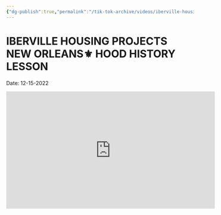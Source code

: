 ```yaml
---
{"dg-publish":true,"permalink":"/tik-tok-archive/videos/iberville-housing-projects-new-orleans-hood-history-lesson/"}
---
```


# IBERVILLE HOUSING PROJECTS NEW ORLEANS⚜️ HOOD HISTORY LESSON

Date: 12-15-2022

<iframe width="560" height="315" src="https://www.youtube.com/embed/_dttDPq06Q8" title="YouTube video player" frameborder="0" allow="accelerometer; autoplay; clipboard-write; encrypted-media; gyroscope; picture-in-picture; web-share" allowfullscreen></iframe>